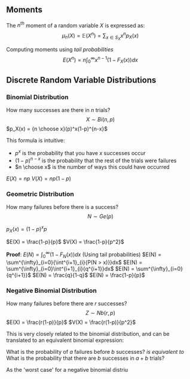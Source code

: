 ## Moments

The $n^{th}$ moment of a random variable $X$ is expressed as:
$$\mu_n(X) = \mathbb{E}(X^n)=\sum_{x \in S_X}{x^n p_X(x)}$$

Computing moments using *tail probabilities*
$$E(X^n) = n\int_{0}^{\infty}{x^{n-1}(1 - F_X(x))}dx$$


## Discrete Random Variable Distributions

### Binomial Distribution
How many successes are there in $n$ trials?
$$X \sim Bi(n, p)$$
$p_X(x) = {n \choose x}(p)^x(1-p)^{n-x}$

This formula is intuitive:
- $p^x$ is the probability that you have $x$ successes occur
- $(1-p)^{n-x}$ is the probability that the rest of the trials were failures
- $n \choose x$ is the number of ways this could have occurred

$E(X) = np$
$V(X) = np(1-p)$
### Geometric Distribution
How many failures before there is a success?
$$N \sim Ge(p)$$

$p_X(x)=(1-p)^xp$

$E(X) = \frac{1-p}{p}$
$V(X) = \frac{1-p}{p^2}$

**Proof**:
$E(N) = \int^{\infty}_{0}{(1-F_N(x))}dx$ (Using tail probabilities)
$E(N) = \sum^{\infty}_{i=0}{\int^{i+1}_{i}{P(N > x)}}dx$
$E(N) = \sum^{\infty}_{i=0}\int^{i+1}_{i}{q^{i+1}}dx$
$E(N) = \sum^{\infty}_{i=0}{q^{i+1}}$
$E(N) = \frac{q}{1-q}$
$E(N) = \frac{1-p}{p}$


### Negative Binomial Distribution
How many failures before there are $r$ successes?
$$Z \sim Nb(r, p)$$
$E(X) = \frac{r(1-p)}{p}$
$V(X) = \frac{r(1-p)}{p^2}$

This is very closely related to the binomial distribution, and can be translated to an equivalent binomial expression:

What is the probability of $a$ failures before $b$ successes?
*is equivalent to*
What is the probability that there are $b$ successes in $a+b$ trials?

As the 'worst case' for a negative binomial distriu

